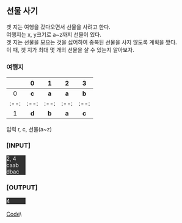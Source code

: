 ## 선물 사기

겟 지는 여행을 갔다오면서 선물을 사려고 한다.  
여행지는 x, y크기로 a~z까지 선물이 있다.  
겟 지는 선물을 모으는 것을 싫어하여 중복된 선물을 사지 않도록 계획을 짰다.  
이 때, 겟 지가 최대 몇 개의 선물을 살 수 있는지 알아보자.  

### 여행지

| | 0 | 1 | 2 | 3 | 
|:--:|:--:|:--:|:--:|:--:|
| 0 | **c** | **a** | **a** | **b** |
|:--:|:--:|:--:|:--:|:--:|
| 1 | **d** | **b** | **a** | **c** |


입력
r, c, 선물(a~z)

### \[INPUT\]
<div style="background-color: rgb(50, 50, 50); width: 10%; color: white">
2, 4 <br>
caab <br>
dbac
</div>

### \[OUTPUT\]
<div style="background-color: rgb(50, 50, 50); width: 10%; color: white">
4
</div>


<br>
<a href="https://github.com/KangSooHan/algorithm/blob/main/Algorithm/DFS/">Code</a>\

